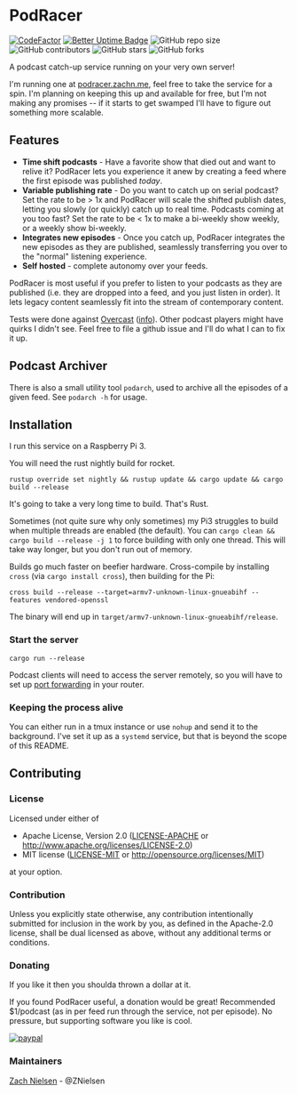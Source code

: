 # PodRacer

[![CodeFactor](https://www.codefactor.io/repository/github/znielsen/podracer/badge)](https://www.codefactor.io/repository/github/znielsen/podracer)
[![Better Uptime Badge](https://betteruptime.com/status-badges/v1/monitor/6cu8.svg)](https://betteruptime.com/?utm_source=status_badge)
![GitHub repo size](https://img.shields.io/github/repo-size/znielsen/podracer)
![GitHub contributors](https://img.shields.io/github/contributors/znielsen/podracer)
![GitHub stars](https://img.shields.io/github/stars/znielsen/podracer?style=social)
![GitHub forks](https://img.shields.io/github/forks/znielsen/podracer?style=social)


A podcast catch-up service running on your very own server!

I'm running one at [podracer.zachn.me](http://podracer.zachn.me), feel free to take the service for a spin. I'm planning on keeping this up and available for free, but I'm not making any promises -- if it starts to get swamped I'll have to figure out something more scalable.

## Features
- **Time shift podcasts** - Have a favorite show that died out and want to relive it? PodRacer lets you experience it anew by creating a feed where the first episode was published _today_.
- **Variable publishing rate** - Do you want to catch up on serial podcast? Set the rate to be > 1x and PodRacer will scale the shifted publish dates, letting you slowly (or quickly) catch up to real time. Podcasts coming at you too fast? Set the rate to be < 1x to make a bi-weekly show weekly, or a weekly show bi-weekly.
- **Integrates new episodes** - Once you catch up, PodRacer integrates the new episodes as they are published, seamlessly transferring you over to the "normal" listening experience.
- **Self hosted** - complete autonomy over your feeds.

PodRacer is most useful if you prefer to listen to your podcasts as they are published (i.e. they are dropped into a feed, and you just listen in order). It lets legacy content seamlessly fit into the stream of contemporary content.

Tests were done against [Overcast](https://apps.apple.com/us/app/overcast/id888422857) ([info](https://overcast.fm/podcasterinfo)). Other podcast players might have quirks I didn't see. Feel free to file a github issue and I'll do what I can to fix it up.

## Podcast Archiver
There is also a small utility tool `podarch`, used to archive all the episodes of a given feed. See `podarch -h` for usage.

## Installation

I run this service on a Raspberry Pi 3.

You will need the rust nightly build for rocket.
```
rustup override set nightly && rustup update && cargo update && cargo build --release
```
It's going to take a very long time to build. That's Rust.

Sometimes (not quite sure why only sometimes) my Pi3 struggles to build when multiple threads are enabled (the default). You can `cargo clean && cargo build --release -j 1` to force building with only one thread. This will take way longer, but you don't run out of memory.

Builds go much faster on beefier hardware. Cross-compile by installing `cross` (via `cargo install cross`), then building for the Pi:
```
cross build --release --target=armv7-unknown-linux-gnueabihf --features vendored-openssl
```
The binary will end up in `target/armv7-unknown-linux-gnueabihf/release`.

### Start the server
```
cargo run --release
```

Podcast clients will need to access the server remotely, so you will have to set up [port forwarding](https://www.howtogeek.com/66214/how-to-forward-ports-on-your-router/) in your router.

### Keeping the process alive
You can either run in a tmux instance or use `nohup` and send it to the background. I've set it up as a `systemd` service, but that is beyond the scope of this README.

## Contributing

### License

Licensed under either of
 * Apache License, Version 2.0 ([LICENSE-APACHE](LICENSE-APACHE) or http://www.apache.org/licenses/LICENSE-2.0)
 * MIT license ([LICENSE-MIT](LICENSE-MIT) or http://opensource.org/licenses/MIT)

at your option.

### Contribution

Unless you explicitly state otherwise, any contribution intentionally submitted
for inclusion in the work by you, as defined in the Apache-2.0 license, shall be dual licensed as above, without any
additional terms or conditions.

### Donating
If you like it then you shoulda thrown a dollar at it.

If you found PodRacer useful, a donation would be great! Recommended $1/podcast (as in per feed run through the service, not per episode). No pressure, but supporting software you like is cool.

[![paypal](https://www.paypalobjects.com/en_US/i/btn/btn_donate_SM.gif)](https://www.paypal.com/cgi-bin/webscr?cmd=_donations&business=Y8HPAAJZTVT8E&currency_code=USD)



### Maintainers
[Zach Nielsen](https://github.com/ZNielsen) - @ZNielsen
